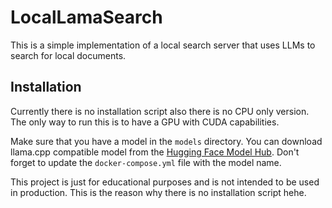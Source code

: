 # LocalLamaSearch

This is a simple implementation of a local search server that uses LLMs to search for local documents.

## Installation
Currently there is no installation script also there is no CPU only version. 
The only way to run this is to have a GPU with CUDA capabilities.

Make sure that you have a model in the `models` directory. You can download llama.cpp compatible model from the [Hugging Face Model Hub](https://huggingface.co/models). Don't forget to update the `docker-compose.yml` file with the model name.

This project is just for educational purposes and is not intended to be used in production. This is the reason why there is no installation script hehe.